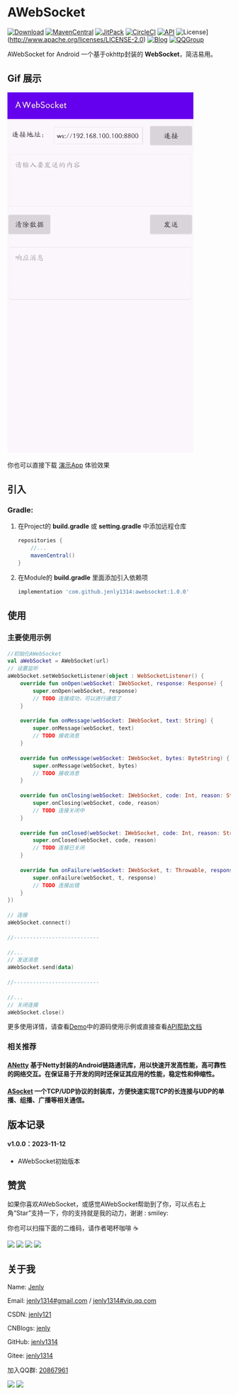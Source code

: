 # AWebSocket

[![Download](https://img.shields.io/badge/download-App-blue.svg)](https://raw.githubusercontent.com/jenly1314/AWebSocket/master/app/release/app-release.apk)
[![MavenCentral](https://img.shields.io/maven-central/v/com.github.jenly1314/awebsocket)](https://repo1.maven.org/maven2/com/github/jenly1314/awebsocket)
[![JitPack](https://jitpack.io/v/jenly1314/AWebSocket.svg)](https://jitpack.io/#jenly1314/AWebSocket)
[![CircleCI](https://circleci.com/gh/jenly1314/AWebSocket.svg?style=svg)](https://circleci.com/gh/jenly1314/AWebSocket)
[![API](https://img.shields.io/badge/API-21%2B-blue.svg?style=flat)](https://android-arsenal.com/api?level=21)
![License](https://img.shields.io/badge/license-Apche%202.0-blue.svg)](http://www.apache.org/licenses/LICENSE-2.0)
[![Blog](https://img.shields.io/badge/blog-Jenly-9933CC.svg)](https://jenly1314.github.io/)
[![QQGroup](https://img.shields.io/badge/QQGroup-20867961-blue.svg)](http://shang.qq.com/wpa/qunwpa?idkey=8fcc6a2f88552ea44b1411582c94fd124f7bb3ec227e2a400dbbfaad3dc2f5ad)

AWebSocket for Android 一个基于okhttp封装的 **WebSocket**，简洁易用。

## Gif 展示

![Image](GIF.gif)

>
你也可以直接下载 [演示App](https://raw.githubusercontent.com/jenly1314/AWebSocket/master/app/release/app-release.apk)
体验效果

## 引入

### Gradle:

1. 在Project的 **build.gradle** 或 **setting.gradle** 中添加远程仓库

    ```gradle
    repositories {
        //...
        mavenCentral()
    }
    ```

2. 在Module的 **build.gradle** 里面添加引入依赖项
    ```gradle
    implementation 'com.github.jenly1314:awebsocket:1.0.0'
    
    ```

## 使用

### 主要使用示例

```kotlin
//初始化AWebSocket
val aWebSocket = AWebSocket(url)
// 设置监听
aWebSocket.setWebSocketListener(object : WebSocketListener() {
    override fun onOpen(webSocket: IWebSocket, response: Response) {
        super.onOpen(webSocket, response)
        // TODO 连接成功，可以进⾏通信了
    }

    override fun onMessage(webSocket: IWebSocket, text: String) {
        super.onMessage(webSocket, text)
        // TODO 接收消息
    }

    override fun onMessage(webSocket: IWebSocket, bytes: ByteString) {
        super.onMessage(webSocket, bytes)
        // TODO 接收消息
    }

    override fun onClosing(webSocket: IWebSocket, code: Int, reason: String) {
        super.onClosing(webSocket, code, reason)
        // TODO 连接关闭中
    }

    override fun onClosed(webSocket: IWebSocket, code: Int, reason: String) {
        super.onClosed(webSocket, code, reason)
        // TODO 连接已关闭
    }

    override fun onFailure(webSocket: IWebSocket, t: Throwable, response: Response?) {
        super.onFailure(webSocket, t, response)
        // TODO 连接出错
    }
})

// 连接
aWebSocket.connect()

//---------------------------

//...
// 发送消息
aWebSocket.send(data)

//---------------------------

//...
// 关闭连接
aWebSocket.close()

```

更多使用详情，请查看[Demo](app)中的源码使用示例或直接查看[API帮助文档](https://jitpack.io/com/github/jenly1314/AWebSocket/latest/javadoc/)

### 相关推荐

#### [ANetty](https://github.com/jenly1314/ANetty) 基于Netty封装的Android链路通讯库，用以快速开发高性能，高可靠性的网络交互。在保证易于开发的同时还保证其应用的性能，稳定性和伸缩性。
#### [ASocket](https://github.com/jenly1314/ASocket) 一个TCP/UDP协议的封装库，方便快速实现TCP的长连接与UDP的单播、组播、广播等相关通信。

## 版本记录

#### v1.0.0：2023-11-12

* AWebSocket初始版本

## 赞赏

如果你喜欢AWebSocket，或感觉AWebSocket帮助到了你，可以点右上角“Star”支持一下，你的支持就是我的动力，谢谢 :
smiley:<p>
你也可以扫描下面的二维码，请作者喝杯咖啡 :coffee:
<div>
<img src="https://jenly1314.github.io/image/pay/wxpay.png" width="280" heght="350">
<img src="https://jenly1314.github.io/image/pay/alipay.png" width="280" heght="350">
<img src="https://jenly1314.github.io/image/pay/qqpay.png" width="280" heght="350">
<img src="https://jenly1314.github.io/image/alipay_red_envelopes.jpg" width="233" heght="350">
</div>

## 关于我

Name: <a title="关于作者" href="https://jenly1314.github.io" target="_blank">Jenly</a>

Email: <a title="欢迎邮件与我交流" href="mailto:jenly1314@gmail.com" target="_blank">
jenly1314#gmail.com</a> / <a title="给我发邮件" href="mailto:jenly1314@vip.qq.com" target="_blank">
jenly1314#vip.qq.com</a>

CSDN: <a title="CSDN博客" href="http://blog.csdn.net/jenly121" target="_blank">jenly121</a>

CNBlogs: <a title="博客园" href="https://www.cnblogs.com/jenly" target="_blank">jenly</a>

GitHub: <a title="GitHub开源项目" href="https://github.com/jenly1314" target="_blank">jenly1314</a>

Gitee: <a title="Gitee开源项目" href="https://gitee.com/jenly1314" target="_blank">jenly1314</a>

加入QQ群: <a title="点击加入QQ群" href="http://shang.qq.com/wpa/qunwpa?idkey=8fcc6a2f88552ea44b1411582c94fd124f7bb3ec227e2a400dbbfaad3dc2f5ad" target="_blank">
20867961</a>
   <div>
       <img src="https://jenly1314.github.io/image/jenly666.png">
       <img src="https://jenly1314.github.io/image/qqgourp.png">
   </div>


   
